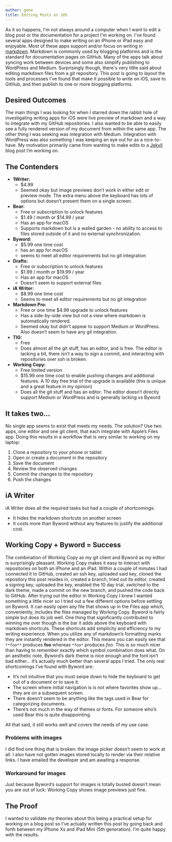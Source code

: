 ```yaml
---
author: gene
title: Editing Posts on iOS
---
```


As it so happens, I'm not always around a computer when I want to edit a blog post or the documentation for a project I'm working on. I've found several apps designed to make writing on an iPhone or iPad easy and enjoyable. Most of these apps support and/or focus on writing in [markdown](https://www.markdownguide.org). Markdown is commonly used by blogging platforms and is the standard for documentation pages on GitHub. Many of the apps talk about syncing work between devices and some also simplify publishing to WordPress and Medium. Surprisingly though, there's very little said about editing markdown files from a git repository. This post is going to layout the tools and processes I've found that make it possible to write on iOS, save to GitHub, and then publish to one or more blogging platforms.

## Desired Outcomes

The main things I was looking for when I starred down the rabbit hole of investigating writing apps for iOS were live preview of markdown and a way to integrate with my GitHub repositories. I also wanted to be able to easily see a fully rendered version of my document from within the same app. The other thing I was seeking was integration with Medium. Integration with WordPress was also something I was keeping an eye out for as a nice-to-have. My motivation primarily came from wanting to make edits to a [Jekyll](https://jekyllrb.com) blog post I’m working on.

##  The Contenders

* **1Writer:**
	* $4.99
	* Seemed okay but image previews don’t work in either edit or preview mode. The extra menu above the keyboard has lots of options but doesn’t present them on a single screen. 
* **Bear:**
	* Free or subscription to unlock features
	* $1.49 / month or $14.99 / year
	* Has an app for macOS
	* Supports markdown but is a walled garden - no ability to access to files stored outside of it and no external synchronization.
* **Byword:**
	* $5.99 one time cost
	* has an app for macOS
	* seems to meet all editor requirements but no git integration
* **Drafts:**
	* Free or subscription to unlock features
	* $1.99 / month or $19.99 / year
	* Has an app for macOS
	* Doesn’t seem to support external files
* **iA Writer:**
	* $8.99 one time cost
	* Seems to meet all editor requirements but no git integration
* **Markdown Pro:**
	* Free or one time $4.99 upgrade to unlock features
	* Has a side-by-side view but not a view where markdown is automatically rendered. 
	* Seemed okay but didn’t appear to support Medium or WordPress. Also doesn’t seem to have any git integration.
* **TIG:**
	* Free
	* Does almost all the git stuff, has an editor, and is free. The editor is lacking a bit, there isn’t a way to sign a commit, and interacting with repositories over ssh is broken.
* **Working Copy:**
	* Free limited version
	* $15.99 one time cost to enable pushing changes and additional features. A 10 day free trial of the upgrade is available (this is unique and a great feature in my opinion)
	* Does all the git stuff and has an editor. The editor doesn’t directly support Medium or WordPress and is generally lacking vs Byword

##  It takes two...

No single app seems to exist that meets my needs. The solution? Use two apps, one editor and one git client, that each integrate with Apple’s Files app. Doing this results in a workflow that is very similar to working on my laptop:

1. Clone a repository to your phone or tablet
2. Open or create a document in the repository
3. Save the document
4. Review the observed changes
5. Commit the changes to the repository
6. Push the changes

##  iA Writer

iA Writer does all the required tasks but had a couple of shortcomings:

* It hides the markdown shortcuts on another screen
* It costs more than Byword without any features to justify the additional cost.

## Working Copy + Byword = Success

The combination of Working Copy as my git client and Byword as my editor is surprisingly pleasant. Working Copy makes it easy to interact with repositories on both an iPhone and an iPad. Within a couple of minutes I had connected it to GitHub, created an ssh key, uploaded said key, cloned the repository this post resides in, created a branch, tried out its editor, created a signing key, uploaded the key, enabled the 10 day trial, switched to the dark theme, made a commit on the new branch, and pushed the code back to GitHub. After trying out the editor in Working Copy I knew I wanted something a little nicer so I tried out a few different options before settling on Byword. It can easily open any file that shows up in the Files app which, conveniently, includes the files managed by Working Copy. Byword is fairly simple but does its job well. One thing that significantly contributed to winning me over though is the bar it adds above the keyboard with markdown shortcuts. These shortcuts add simplicity and efficiency to my writing experience. When you utilize any of markdown’s formatting marks they are instantly rendered in the editor. This means you can easily see that `**foo**` produces **foo** whereas `*foo*` produces *foo*. This is so much nicer than having to remember exactly which symbol combination does what. On an aesthetic note, Byword’s dark theme is nice enough and the font isn’t bad either... it’s actually much better than several apps I tried. The only real shortcomings I’ve found with Byword are:

* It’s not intuitive that you must swipe down to hide the keyboard to get out of a document or to save it. 
* The screen where initial navigation is is not where favorites show up... they are on a subsequent screen. 
* There doesn’t seem to be anything like the tags used in Bear for categorizing documents. 
* There’s not much in the way of themes or fonts. For someone who’s used Bear this is quite disappointing. 

All that said, it still works well and covers the needs of my use case. 

### Problems with images

I did find one thing that is broken: the image picker doesn’t seem to work at all. I also have not gotten images stored locally to render via their relative links. I have emailed the developer and am awaiting a response. 

### Workaround for images

Just because Byword’s support for images is totally busted doesn’t mean you are out of luck: Working Copy shows image previews just fine.

##  The Proof

I wanted to validate my theories about this being a practical setup for working on a blog post so I’ve actually written this post by going back and forth between my iPhone Xs and iPad Mini (5th generation). I’m quite happy with the results. 